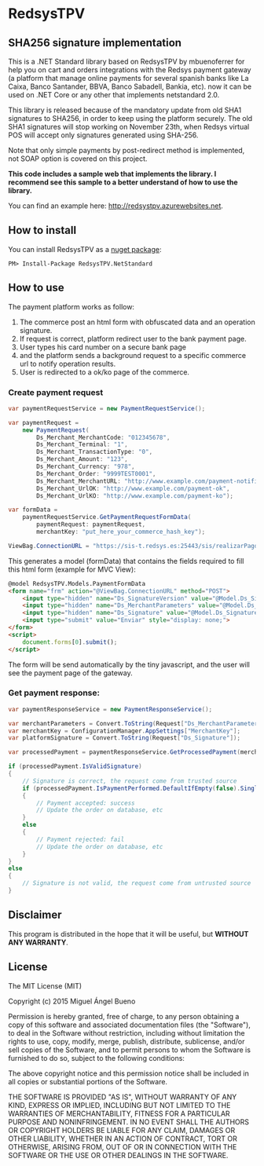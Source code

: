 ﻿# RedsysTPV 

## SHA256 signature implementation

This is a .NET Standard library based on RedsysTPV by mbuenoferrer for help you on cart and orders integrations with the Redsys payment gateway (a platform that manage online payments for several spanish banks like La Caixa, Banco Santander, BBVA, Banco Sabadell, Bankia, etc). now it can be used on .NET Core or any other that implements netstandard 2.0.

This library is released because of the mandatory update from old SHA1 signatures to SHA256, in order to keep using the platform securely. The old SHA1 signatures will stop working on November 23th, when Redsys virtual POS will accept only signatures generated using SHA-256.

Note that only simple payments by post-redirect method is implemented, not SOAP option is covered on this project.

**This code includes a sample web that implements the library. I recommend see this sample to a better understand of how to use the library.**

You can find an example here: http://redsystpv.azurewebsites.net.

## How to install

You can install RedsysTPV as a [nuget package](https://www.nuget.org/packages/RedsysTPV): 

	PM> Install-Package RedsysTPV.NetStandard

## How to use

The payment platform works as follow:

1. The commerce post an html form with obfuscated data and an operation signature.
2. If request is correct, platform redirect user to the bank payment page.
3. User types his card number on a secure bank page
4. and the platform sends a background request to a specific commerce url to notify operation results.
5. User is redirected to a ok/ko page of the commerce.

### Create payment request

```csharp
var paymentRequestService = new PaymentRequestService();

var paymentRequest = 
	new PaymentRequest(
		Ds_Merchant_MerchantCode: "012345678",	
		Ds_Merchant_Terminal: "1",	
		Ds_Merchant_TransactionType: "0",
		Ds_Merchant_Amount: "123",
		Ds_Merchant_Currency: "978",
		Ds_Merchant_Order: "9999TEST0001",
		Ds_Merchant_MerchantURL: "http://www.example.com/payment-notifications"),
		Ds_Merchant_UrlOK: "http://www.example.com/payment-ok",
		Ds_Merchant_UrlKO: "http://www.example.com/payment-ko");

var formData = 
	paymentRequestService.GetPaymentRequestFormData(
		paymentRequest: paymentRequest,
		merchantKey: "put_here_your_commerce_hash_key");

ViewBag.ConnectionURL = "https://sis-t.redsys.es:25443/sis/realizarPago"; // for production environment, replace with https://sis.redsys.es/sis/realizarPago
```

This generates a model (formData) that contains the fields required to fill this html form (example for MVC View):

```HTML
@model RedsysTPV.Models.PaymentFormData
<form name="frm" action="@ViewBag.ConnectionURL" method="POST">
	<input type="hidden" name="Ds_SignatureVersion" value="@Model.Ds_SignatureVersion" />
	<input type="hidden" name="Ds_MerchantParameters" value="@Model.Ds_MerchantParameters" />
	<input type="hidden" name="Ds_Signature" value="@Model.Ds_Signature" />
	<input type="submit" value="Enviar" style="display: none;">
</form>
<script>
	document.forms[0].submit();
</script>
```

The form will be send automatically by the tiny javascript, and the user will see the payment page of the gateway.

### Get payment response:

```csharp
var paymentResponseService = new PaymentResponseService();

var merchantParameters = Convert.ToString(Request["Ds_MerchantParameters"]);
var merchantKey = ConfigurationManager.AppSettings["MerchantKey"];
var platformSignature = Convert.ToString(Request["Ds_Signature"]);

var processedPayment = paymentResponseService.GetProcessedPayment(merchantParameters, merchantKey, platformSignature);

if (processedPayment.IsValidSignature)
{
	// Signature is correct, the request come from trusted source
	if (processedPayment.IsPaymentPerformed.DefaultIfEmpty(false).Single())
	{
		// Payment accepted: success
		// Update the order on database, etc
	}
	else
	{
		// Payment rejected: fail
		// Update the order on database, etc
	}
}
else
{
	// Signature is not valid, the request come from untrusted source
}
```

## Disclaimer

This program is distributed in the hope that it will be useful, but **WITHOUT ANY WARRANTY**.

## License

The MIT License (MIT)

Copyright (c) 2015 Miguel Ángel Bueno

Permission is hereby granted, free of charge, to any person obtaining a copy
of this software and associated documentation files (the "Software"), to deal
in the Software without restriction, including without limitation the rights
to use, copy, modify, merge, publish, distribute, sublicense, and/or sell
copies of the Software, and to permit persons to whom the Software is
furnished to do so, subject to the following conditions:

The above copyright notice and this permission notice shall be included in all
copies or substantial portions of the Software.

THE SOFTWARE IS PROVIDED "AS IS", WITHOUT WARRANTY OF ANY KIND, EXPRESS OR
IMPLIED, INCLUDING BUT NOT LIMITED TO THE WARRANTIES OF MERCHANTABILITY,
FITNESS FOR A PARTICULAR PURPOSE AND NONINFRINGEMENT. IN NO EVENT SHALL THE
AUTHORS OR COPYRIGHT HOLDERS BE LIABLE FOR ANY CLAIM, DAMAGES OR OTHER
LIABILITY, WHETHER IN AN ACTION OF CONTRACT, TORT OR OTHERWISE, ARISING FROM,
OUT OF OR IN CONNECTION WITH THE SOFTWARE OR THE USE OR OTHER DEALINGS IN THE
SOFTWARE.

